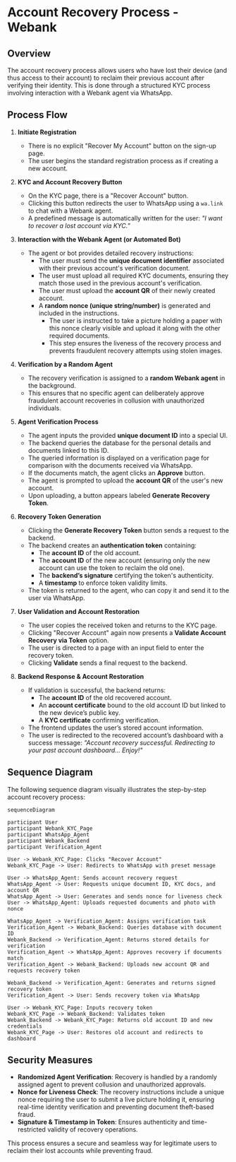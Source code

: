 # Account Recovery Process - Webank

## Overview
The account recovery process allows users who have lost their device (and thus access to their account) to reclaim their previous account after verifying their identity. This is done through a structured KYC process involving interaction with a Webank agent via WhatsApp.

## Process Flow

1. **Initiate Registration**
   - There is no explicit "Recover My Account" button on the sign-up page.
   - The user begins the standard registration process as if creating a new account.

2. **KYC and Account Recovery Button**
   - On the KYC page, there is a "Recover Account" button.
   - Clicking this button redirects the user to WhatsApp using a `wa.link` to chat with a Webank agent.
   - A predefined message is automatically written for the user: _"I want to recover a lost account via KYC."_

3. **Interaction with the Webank Agent (or Automated Bot)**
   - The agent or bot provides detailed recovery instructions:
     - The user must send the **unique document identifier** associated with their previous account's verification document.
     - The user must upload all required KYC documents, ensuring they match those used in the previous account's verification.
     - The user must upload the **account QR** of their newly created account.
     - A **random nonce (unique string/number)** is generated and included in the instructions.
       - The user is instructed to take a picture holding a paper with this nonce clearly visible and upload it along with the other required documents.
       - This step ensures the liveness of the recovery process and prevents fraudulent recovery attempts using stolen images.

4. **Verification by a Random Agent**
   - The recovery verification is assigned to a **random Webank agent** in the background.
   - This ensures that no specific agent can deliberately approve fraudulent account recoveries in collusion with unauthorized individuals.

5. **Agent Verification Process**
   - The agent inputs the provided **unique document ID** into a special UI.
   - The backend queries the database for the personal details and documents linked to this ID.
   - The queried information is displayed on a verification page for comparison with the documents received via WhatsApp.
   - If the documents match, the agent clicks an **Approve** button.
   - The agent is prompted to upload the **account QR** of the user's new account.
   - Upon uploading, a button appears labeled **Generate Recovery Token**.

6. **Recovery Token Generation**
   - Clicking the **Generate Recovery Token** button sends a request to the backend.
   - The backend creates an **authentication token** containing:
     - The **account ID** of the old account.
     - The **account ID** of the new account (ensuring only the new account can use the token to reclaim the old one).
     - The **backend’s signature** certifying the token's authenticity.
     - A **timestamp** to enforce token validity limits.
   - The token is returned to the agent, who can copy it and send it to the user via WhatsApp.

7. **User Validation and Account Restoration**
   - The user copies the received token and returns to the KYC page.
   - Clicking "Recover Account" again now presents a **Validate Account Recovery via Token** option.
   - The user is directed to a page with an input field to enter the recovery token.
   - Clicking **Validate** sends a final request to the backend.

8. **Backend Response & Account Restoration**
   - If validation is successful, the backend returns:
     - The **account ID** of the old recovered account.
     - An **account certificate** bound to the old account ID but linked to the new device’s public key.
     - A **KYC certificate** confirming verification.
   - The frontend updates the user’s stored account information.
   - The user is redirected to the recovered account’s dashboard with a success message: _"Account recovery successful. Redirecting to your past account dashboard... Enjoy!"_

## Sequence Diagram

The following sequence diagram visually illustrates the step-by-step account recovery process:

```mermaid
sequenceDiagram

participant User
participant Webank_KYC_Page
participant WhatsApp_Agent
participant Webank_Backend
participant Verification_Agent

User -> Webank_KYC_Page: Clicks "Recover Account"
Webank_KYC_Page -> User: Redirects to WhatsApp with preset message

User -> WhatsApp_Agent: Sends account recovery request
WhatsApp_Agent -> User: Requests unique document ID, KYC docs, and account QR
WhatsApp_Agent -> User: Generates and sends nonce for liveness check
User -> WhatsApp_Agent: Uploads requested documents and photo with nonce

WhatsApp_Agent -> Verification_Agent: Assigns verification task
Verification_Agent -> Webank_Backend: Queries database with document ID
Webank_Backend -> Verification_Agent: Returns stored details for verification
Verification_Agent -> WhatsApp_Agent: Approves recovery if documents match
Verification_Agent -> Webank_Backend: Uploads new account QR and requests recovery token

Webank_Backend -> Verification_Agent: Generates and returns signed recovery token
Verification_Agent -> User: Sends recovery token via WhatsApp

User -> Webank_KYC_Page: Inputs recovery token
Webank_KYC_Page -> Webank_Backend: Validates token
Webank_Backend -> Webank_KYC_Page: Returns old account ID and new credentials
Webank_KYC_Page -> User: Restores old account and redirects to dashboard
```

## Security Measures
- **Randomized Agent Verification**: Recovery is handled by a randomly assigned agent to prevent collusion and unauthorized approvals.
- **Nonce for Liveness Check**: The recovery instructions include a unique nonce requiring the user to submit a live picture holding it, ensuring real-time identity verification and preventing document theft-based fraud.
- **Signature & Timestamp in Token**: Ensures authenticity and time-restricted validity of recovery operations.

This process ensures a secure and seamless way for legitimate users to reclaim their lost accounts while preventing fraud.